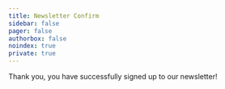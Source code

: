 ```yaml
---
title: Newsletter Confirm
sidebar: false
pager: false
authorbox: false
noindex: true
private: true
---
```


Thank you, you have successfully signed up to our newsletter!
